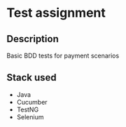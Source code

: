 # Test assignment
## Description
Basic BDD tests for payment scenarios

## Stack used
* Java
* Cucumber
* TestNG
* Selenium
